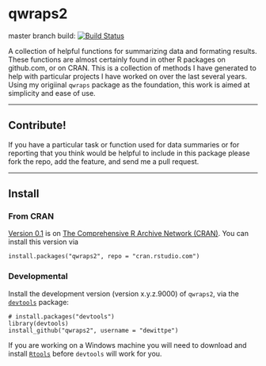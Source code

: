 # qwraps2

master branch build: [![Build Status](https://travis-ci.org/dewittpe/qwraps2.svg?branch=master)](https://travis-ci.org/dewittpe/qwraps2)

A collection of helpful functions for summarizing data and formating results.
These functions are almost certainly found in other R packages on github.com, or
on CRAN.  This is a collection of methods I have generated to help with
particular projects I have worked on over the last several years.  Using my
origiinal `qwraps` package as the foundation, this work is aimed at simplicity
and ease of use.  

----

## Contribute!
If you have a particular task or function used for data summaries or for
reporting that you think would be helpful to include in this package please fork
the repo, add the feature, and send me a pull request.  


----

## Install

### From CRAN
[Version 0.1](http://cran.r-project.org/web/packages/qwraps2/index.html) is on
[The Comprehensive R Archive Network (CRAN)](http://cran.r-project.org/). You
can install this version via

    install.packages("qwraps2", repo = "cran.rstudio.com")

### Developmental
Install the development version (version x.y.z.9000) of `qwraps2`, via the 
[`devtools`](https://github.com/hadley/devtools) package:

    # install.packages("devtools")
    library(devtools)
    install_github("qwraps2", username = "dewittpe")

If you are working on a Windows machine you will need to download and install
[`Rtools`](http://cran.r-project.org/bin/windows/Rtools/) before `devtools` will
work for you.

